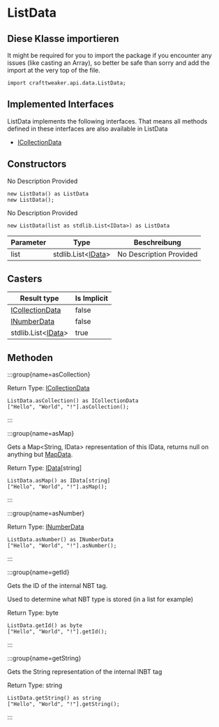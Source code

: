# ListData



## Diese Klasse importieren

It might be required for you to import the package if you encounter any issues (like casting an Array), so better be safe than sorry and add the import at the very top of the file.
```zenscript
import crafttweaker.api.data.ListData;
```


## Implemented Interfaces
ListData implements the following interfaces. That means all methods defined in these interfaces are also available in ListData

- [ICollectionData](/vanilla/api/data/ICollectionData)

## Constructors

No Description Provided
```zenscript
new ListData() as ListData
new ListData();
```

No Description Provided
```zenscript
new ListData(list as stdlib.List<IData>) as ListData
```

| Parameter | Type                                                            | Beschreibung            |
| --------- | --------------------------------------------------------------- | ----------------------- |
| list      | stdlib.List&lt;[IData](/vanilla/api/data/IData)&gt; | No Description Provided |



## Casters

| Result type                                                     | Is Implicit |
| --------------------------------------------------------------- | ----------- |
| [ICollectionData](/vanilla/api/data/ICollectionData)            | false       |
| [INumberData](/vanilla/api/data/INumberData)                    | false       |
| stdlib.List&lt;[IData](/vanilla/api/data/IData)&gt; | true        |

## Methoden

:::group{name=asCollection}

Return Type: [ICollectionData](/vanilla/api/data/ICollectionData)

```zenscript
ListData.asCollection() as ICollectionData
["Hello", "World", "!"].asCollection();
```

:::

:::group{name=asMap}

Gets a Map<String, IData> representation of this IData, returns null on anything but [MapData](/vanilla/api/data/MapData).

Return Type: [IData](/vanilla/api/data/IData)[string]

```zenscript
ListData.asMap() as IData[string]
["Hello", "World", "!"].asMap();
```

:::

:::group{name=asNumber}

Return Type: [INumberData](/vanilla/api/data/INumberData)

```zenscript
ListData.asNumber() as INumberData
["Hello", "World", "!"].asNumber();
```

:::

:::group{name=getId}

Gets the ID of the internal NBT tag.

 Used to determine what NBT type is stored (in a list for example)

Return Type: byte

```zenscript
ListData.getId() as byte
["Hello", "World", "!"].getId();
```

:::

:::group{name=getString}

Gets the String representation of the internal INBT tag

Return Type: string

```zenscript
ListData.getString() as string
["Hello", "World", "!"].getString();
```

:::


